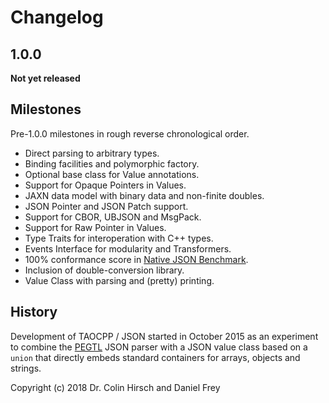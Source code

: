 # Changelog

## 1.0.0

**Not yet released**

## Milestones

Pre-1.0.0 milestones in rough reverse chronological order.

* Direct parsing to arbitrary types.
* Binding facilities and polymorphic factory.
* Optional base class for Value annotations.
* Support for Opaque Pointers in Values.
* JAXN data model with binary data and non-finite doubles.
* JSON Pointer and JSON Patch support.
* Support for CBOR, UBJSON and MsgPack.
* Support for Raw Pointer in Values.
* Type Traits for interoperation with C++ types.
* Events Interface for modularity and Transformers.
* 100% conformance score in [Native JSON Benchmark](https://github.com/miloyip/nativejson-benchmark).
* Inclusion of double-conversion library.
* Value Class with parsing and (pretty) printing.

## History

Development of TAOCPP / JSON started in October 2015 as an experiment to combine the [PEGTL](https://github.com/taocpp/PEGTL) JSON parser with a JSON value class based on a `union` that directly embeds standard containers for arrays, objects and strings.

Copyright (c) 2018 Dr. Colin Hirsch and Daniel Frey

